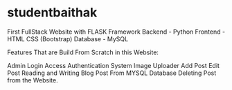 # studentbaithak
First FullStack Website with FLASK Framework
Backend - Python
Frontend - HTML CSS (Bootstrap)
Database - MySQL


Features That are Build From Scratch in this Website:

Admin Login Access
Authentication System 
Image Uploader
Add Post
Edit Post
Reading and Writing Blog Post From MYSQL Database
Deleting Post from the Website.
